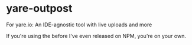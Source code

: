 # yare-outpost
For yare.io: An IDE-agnostic tool with live uploads and more

If you're using the before I've even released on NPM, you're on your own.

